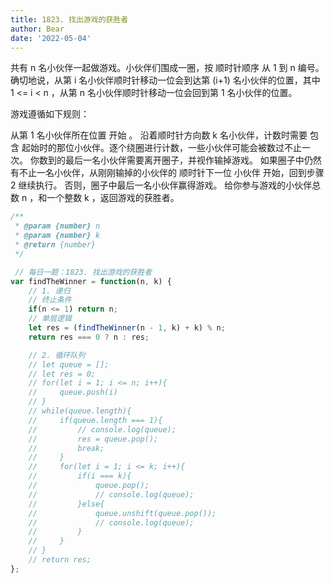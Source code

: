 ```yaml
---
title: 1823. 找出游戏的获胜者
author: Bear
date: '2022-05-04'
---
```


共有 n 名小伙伴一起做游戏。小伙伴们围成一圈，按 顺时针顺序 从 1 到 n 编号。确切地说，从第 i 名小伙伴顺时针移动一位会到达第 (i+1) 名小伙伴的位置，其中 1 <= i < n ，从第 n 名小伙伴顺时针移动一位会回到第 1 名小伙伴的位置。

游戏遵循如下规则：

从第 1 名小伙伴所在位置 开始 。
沿着顺时针方向数 k 名小伙伴，计数时需要 包含 起始时的那位小伙伴。逐个绕圈进行计数，一些小伙伴可能会被数过不止一次。
你数到的最后一名小伙伴需要离开圈子，并视作输掉游戏。
如果圈子中仍然有不止一名小伙伴，从刚刚输掉的小伙伴的 顺时针下一位 小伙伴 开始，回到步骤 2 继续执行。
否则，圈子中最后一名小伙伴赢得游戏。
给你参与游戏的小伙伴总数 n ，和一个整数 k ，返回游戏的获胜者。
```javascript
/**
 * @param {number} n
 * @param {number} k
 * @return {number}
 */

 // 每日一题：1823. 找出游戏的获胜者
var findTheWinner = function(n, k) {
    // 1. 递归
    // 终止条件
    if(n <= 1) return n;
    // 单层逻辑
    let res = (findTheWinner(n - 1, k) + k) % n;
    return res === 0 ? n : res;

    // 2. 循环队列
    // let queue = [];
    // let res = 0;
    // for(let i = 1; i <= n; i++){
    //     queue.push(i)
    // }
    // while(queue.length){
    //     if(queue.length === 1){
    //         // console.log(queue);
    //         res = queue.pop();
    //         break;
    //     }
    //     for(let i = 1; i <= k; i++){
    //         if(i === k){
    //             queue.pop();
    //             // console.log(queue);
    //         }else{
    //             queue.unshift(queue.pop());
    //             // console.log(queue);
    //         }
    //     }
    // }
    // return res;
};
```
